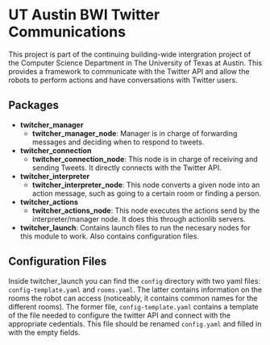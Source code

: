 UT Austin BWI Twitter Communications
===================================

This project is part of the continuing building-wide intergration project of the Computer Science Department in The University of Texas at Austin. This provides a framework to communicate with the Twitter API and allow the robots to perform actions and have conversations with Twitter users.

Packages
-----

* **twitcher_manager**
  * **twitcher_manager_node**: Manager is in charge of forwarding messages and deciding when to respond to tweets.
* **twitcher_connection**
  * **twitcher_connection_node**: This node is in charge of receiving and sending Tweets. It directly connects with the Twitter API.
* **twitcher_interpreter**
  * **twitcher_interpreter_node**: This node converts a given node into an action message, such as going to a certain room or finding a person.
* **twitcher_actions**
  * **twitcher_actions_node**: This node executes the actions send by the interpreter/manager node. It does this through actionlib servers.
* **twitcher_launch**: Contains launch files to run the necesary nodes for this module to work. Also contains configuration files.


Configuration Files
---

Inside twitcher_launch you can find the `config` directory with two yaml files: `config-template.yaml` and `rooms.yaml`. The latter contains
information on the rooms the robot can access (noticeably, it contains common names for the different rooms). The former file, `config-template.yaml`
contains a template of the file needed to configure the twitter API and connect with the appropriate cedentials. This file should be renamed 
`config.yaml` and filled in with the empty fields.
